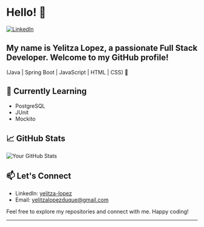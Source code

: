 # Hello! 👋

[![LinkedIn](https://img.shields.io/badge/yelitza-lopez)](https://www.linkedin.com/in/yelitza-lopez/)

## My name is Yelitza Lopez, a passionate Full Stack Developer. Welcome to my GitHub profile!

(Java | Spring Boot | JavaScript | HTML | CSS) 🚀
 
## 🌱 Currently Learning

- PostgreSQL
- JUnit 
- Mockito

## 📈 GitHub Stats

![Your GitHub Stats](https://github-readme-stats.vercel.app/api?username=yelalopez&show_icons=true&theme=radical)

## 📫 Let's Connect

- LinkedIn: [yelitza-lopez](https://www.linkedin.com/in/yelitza-lopez/)
- Email: yelitzalopezduque@gmail.com

Feel free to explore my repositories and connect with me. Happy coding!

---
